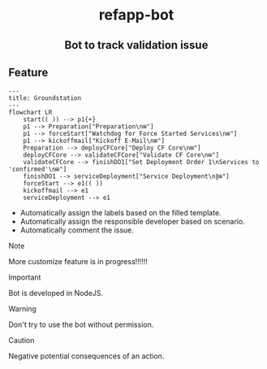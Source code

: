 <h1 align="center">refapp-bot</h1>
<h2 align="center">Bot to track validation issue</h2>

## Feature

```mermaid
---
title: Groundstation
---
flowchart LR
    start(( )) --> p1{+}
    p1 --> Preparation["Preparation\n⊞"]
    p1 --> forceStart["Watchdog for Force Started Services\n⊞"]
    p1 --> kickoffmail["Kickoff E-Mail\n⊞"]
    Preparation --> deployCFCore["Deploy CF Core\n⊞"]
    deployCFCore --> validateCFCore["Validate CF Core\n⊞"]
    validateCFCore --> finishDO1["Set Deployment Order 1\nServices to 'confirmed'\n⊞"]
    finishDO1 --> serviceDeployment["Service Deployment\n∥⊞"]
    forceStart --> e1(( ))
    kickoffmail --> e1
    serviceDeployment --> e1
```

- Automatically assign the labels based on the filled template.
- Automatically assign the responsible developer based on scenario.
- Automatically comment the issue. 

> [!NOTE]  
> More customize feature is in progress!!!!!!

> [!IMPORTANT]  
> Bot is developed in NodeJS.

> [!WARNING]  
> Don't try to use the bot without permission.

> [!CAUTION]
> Negative potential consequences of an action.

